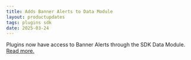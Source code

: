 ```yaml
---
title: Adds Banner Alerts to Data Module
layout: productupdates
tags: plugins sdk
date: 2025-03-24
---
```


Plugins now have access to Banner Alerts through the SDK Data Module. [Read more.](/sdk/data-banner-alert)
